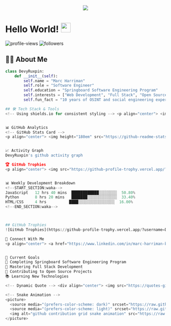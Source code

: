 <!-- Header with Typing Animation -->
<div align="center">
  <img src="https://readme-typing-svg.herokuapp.com/?lines=Welcome+to+my+GitHub!;I'm+DevyRuxpin;Full+Stack+Developer&center=true&width=380&height=50">
</div>

# Hello World! <img src="https://raw.githubusercontent.com/MartinHeinz/MartinHeinz/master/wave.gif" width="30px">

<!-- Profile Views and Followers -->
<p align="left">
  <img src="https://komarev.com/ghpvc/?username=DevyRuxpin&label=Profile%20views&color=0e75b6&style=flat" alt="profile-views">
  <img src="https://img.shields.io/github/followers/DevyRuxpin?label=Followers&style=social" alt="followers">
</p>

## 👨‍💻 About Me

```python
class DevyRuxpin:
    def __init__(self):
        self.name = "Marc Harriman"
        self.role = "Software Engineer"
        self.education = "Springboard Software Engineering Program"
        self.interests = ["Web Development", "Full Stack", "Open Source"]
        self.fun_fact = "10 years of OSINT and social engineering experience"

## 🛠️ Tech Stack & Tools
<!-- Using shields.io for consistent styling --> <p align="center"> <img alt="HTML5" src="https://img.shields.io/badge/HTML5-E34F26?style=for-the-badge&logo=html5&logoColor=white"/> <img alt="CSS3" src="https://img.shields.io/badge/CSS3-1572B6?style=for-the-badge&logo=css3&logoColor=white"/> <img alt="JavaScript" src="https://img.shields.io/badge/JavaScript-F7DF1E?style=for-the-badge&logo=javascript&logoColor=black"/> <img alt="React" src="https://img.shields.io/badge/React-20232A?style=for-the-badge&logo=react&logoColor=61DAFB"/> <img alt="Node.js" src="https://img.shields.io/badge/Node.js-43853D?style=for-the-badge&logo=node.js&logoColor=white"/> <img alt="Python" src="https://img.shields.io/badge/Python-14354C?style=for-the-badge&logo=python&logoColor=white"/> <img alt="PostgreSQL" src="https://img.shields.io/badge/PostgreSQL-316192?style=for-the-badge&logo=postgresql&logoColor=white"/> <img alt="Flask" src="https://img.shields.io/badge/Flask-000000?style=for-the-badge&logo=flask&logoColor=white"/> </p>


📊 GitHub Analytics
<!-- GitHub Stats Card -->
<p align="center"> <img height="180em" src="https://github-readme-stats.vercel.app/api?username=DevyRuxpin&show_icons=true&theme=tokyonight&include_all_commits=true&count_private=true"/> <img height="180em" src="https://github-readme-stats.vercel.app/api/top-langs/?username=DevyRuxpin&layout=compact&langs_count=8&theme=tokyonight"/> </p> <!-- GitHub Streak Stats --> <p align="center"> <img src="https://github-readme-streak-stats.herokuapp.com/?user=DevyRuxpin&theme=tokyonight" alt="DevyRuxpin" /> </p>


📈 Activity Graph
DevyRuxpin's github activity graph

🏆 GitHub Trophies
<p align="center"> <img src="https://github-profile-trophy.vercel.app/?username=DevyRuxpin&theme=tokyonight&row=1&column=6" /> </p>


📊 Weekly Development Breakdown
<!--START_SECTION:waka-->
JavaScript   12 hrs 40 mins  ████████████░░░░░░░░  50.80%
Python       8 hrs 20 mins   ███████░░░░░░░░░░░░░  33.40%
HTML/CSS     4 hrs          ████░░░░░░░░░░░░░░░░  16.00%
<!--END_SECTION:waka-->



## GitHub Trophies
![GitHub Trophies](https://github-profile-trophy.vercel.app/?username=DevyRuxpin&theme=radical)

🤝 Connect With Me
<p align="center"> <a href="https://www.linkedin.com/in/marc-harriman-ba6531302/"> <img src="https://img.shields.io/badge/-LinkedIn-0077B5?style=for-the-badge&logo=Linkedin&logoColor=white"/> </a> <a href="mailto:your.email@example.com"> <img src="https://img.shields.io/badge/-Email-D14836?style=for-the-badge&logo=Gmail&logoColor=white"/> </a> </p>


🎯 Current Goals
🔭 Completing Springboard Software Engineering Program
🌱 Mastering Full Stack Development
👯 Contributing to Open Source Projects
📚 Learning New Technologies

<!-- Dynamic Quote --> <div align="center"> <img src="https://quotes-github-readme.vercel.app/api?type=horizontal&theme=tokyonight" /> </div>

<!-- Snake Animation -->
<picture>
  <source media="(prefers-color-scheme: dark)" srcset="https://raw.githubusercontent.com/DevyRuxpin/DevyRuxpin/output/github-contribution-grid-snake-dark.svg">
  <source media="(prefers-color-scheme: light)" srcset="https://raw.githubusercontent.com/DevyRuxpin/DevyRuxpin/output/github-contribution-grid-snake.svg">
  <img alt="github contribution grid snake animation" src="https://raw.githubusercontent.com/DevyRuxpin/DevyRuxpin/output/github-contribution-grid-snake.svg">
</picture>
```











